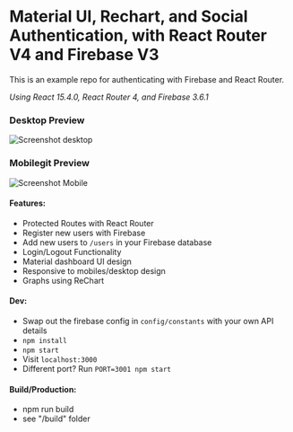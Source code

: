# Material UI, Rechart, and Social Authentication, with React Router V4 and Firebase V3

This is an example repo for authenticating with Firebase and React Router.

*Using React 15.4.0, React Router 4, and Firebase 3.6.1*

### Desktop Preview

![Screenshot desktop](http://i.imgur.com/RPyTQMl.jpg)

### Mobilegit Preview
![Screenshot Mobile](http://i.imgur.com/ppF2yrE.jpg)


#### Features:
* Protected Routes with React Router
* Register new users with Firebase
* Add new users to ```/users``` in your Firebase database
* Login/Logout Functionality
* Material dashboard UI design
* Responsive to mobiles/desktop design
* Graphs using ReChart

#### Dev:
* Swap out the firebase config in ```config/constants``` with your own API details
* ```npm install```
* ```npm start```
* Visit ```localhost:3000```
* Different port? Run ```PORT=3001 npm start```

#### Build/Production:
* npm run build
* see "/build" folder